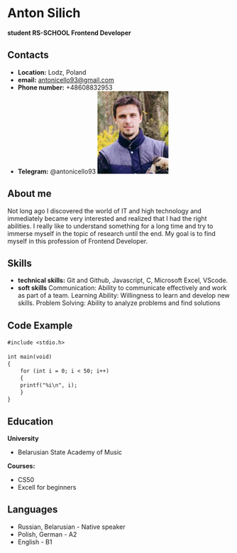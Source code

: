 # Anton Silich
**student RS-SCHOOL Frontend Developer**
## Contacts
* **Location:** Lodz, Poland
* **email:** antonicello93@gmail.com
* **Phone number:** +48608832953
* **Telegram:** @antonicello93
![main photo](/assets/img/main%20photo.jpg)
## About me
Not long ago I discovered the world of IT and high technology and immediately became very interested and realized that I had the right abilities. I really like to understand something for a long time and try to immerse myself in the topic of research until the end. My goal is to find myself in this profession of Frontend Developer.
## Skills
* **technical skills:** Git and Github, Javascript, C, Microsoft Excel, VScode.
* **soft skills** Communication: Ability to communicate effectively and work as part of a team.
Learning Ability: Willingness to learn and develop new skills.
Problem Solving: Ability to analyze problems and find solutions
## Code Example
```
#include <stdio.h>

int main(void)
{
    for (int i = 0; i < 50; i++)
    {
    printf("%i\n", i);
    }
}
```
## Education
**University**
* Belarusian State Academy of Music

**Courses:**
* CS50
* Excell for beginners
## Languages
* Russian, Belarusian - Native speaker
* Polish, German - A2
* English - B1